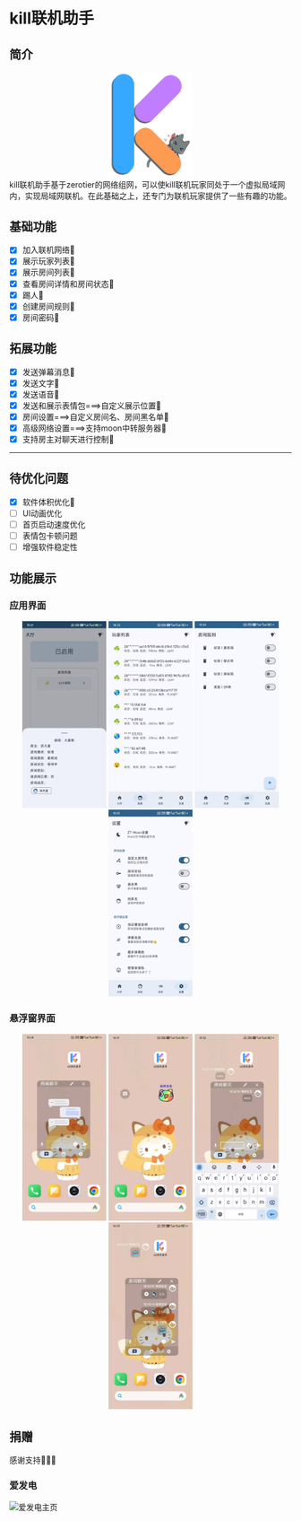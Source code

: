 # kill联机助手

## 简介

<div style="text-align: center;">
    <img src="./img/app_logo.png" alt="kill联机助手" width="150"/>
</div>
kill联机助手基于zerotier的网络组网，可以使kill联机玩家同处于一个虚拟局域网内，实现局域网联机。在此基础之上，还专门为联机玩家提供了一些有趣的功能。

## 基础功能

- [x] 加入联机网络🥳
- [x] 展示玩家列表🥳
- [X] 展示房间列表🥳
- [X] 查看房间详情和房间状态🥳
- [x] 踢人🥳
- [X] 创建房间规则🥳
- [x] 房间密码🥳

## 拓展功能

- [x] 发送弹幕消息🥳
- [x] 发送文字🥳
- [x] 发送语音🥳
- [x] 发送和展示表情包===>自定义展示位置🥳
- [X] 房间设置===>自定义房间名、房间黑名单🥳
- [x] 高级网络设置===>支持moon中转服务器🥳
- [x] 支持房主对聊天进行控制🥳

---

## 待优化问题

- [x] 软件体积优化🥳
- [ ] UI动画优化
- [ ] 首页启动速度优化
- [ ] 表情包卡顿问题
- [ ] 增强软件稳定性

## 功能展示

### 应用界面

<p align="center">
  <img src="./img/app_1.jpg" alt="main" width="150"/>
  <img src="./img/app_2.jpg" alt="peers" width="150"/>
  <img src="./img/app_3.jpg" alt="rule" width="150"/>
 <img src="./img/app_4.jpg" alt="setting" width="150"/>
</p>

### 悬浮窗界面

<p align="center">
  <img src="./img/win_1.jpg" alt="win_1" width="150"/>
  <img src="./img/win_2.jpg" alt="win_2" width="150"/>
  <img src="./img/win_3.jpg" alt="win_3" width="150"/>
 <img src="./img/win_4.jpg" alt="win_4" width="150"/>
</p>

## 捐赠

感谢支持🥰🥰🥰

### 爱发电

![爱发电主页](https://afdian.com/a/msk007 "爱发电")